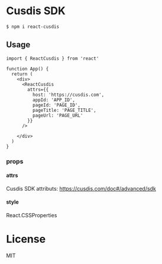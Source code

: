 # Cusdis SDK

```
$ npm i react-cusdis
```

## Usage

```tsx
import { ReactCusdis } from 'react'

function App() {
  return (
    <div>
      <ReactCusdis
        attrs={{
          host: 'https://cusdis.com',
          appId: 'APP_ID',
          pageId: 'PAGE_ID',
          pageTitle: 'PAGE_TITLE',
          pageUrl: 'PAGE_URL'
        }}
      />

    </div>
  )
}
```

### props

#### attrs

Cusdis SDK attributs: https://cusdis.com/doc#/advanced/sdk

#### style

React.CSSProperties

# License

MIT